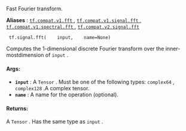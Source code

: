 Fast Fourier transform.

**Aliases** : [ `tf.compat.v1.fft` ](/api_docs/python/tf/signal/fft), [ `tf.compat.v1.signal.fft` ](/api_docs/python/tf/signal/fft), [ `tf.compat.v1.spectral.fft` ](/api_docs/python/tf/signal/fft), [ `tf.compat.v2.signal.fft` ](/api_docs/python/tf/signal/fft)

```
 tf.signal.fft(    input,    name=None) 
```

Computes the 1-dimensional discrete Fourier transform over the inner-mostdimension of  `input` .

#### Args:
- **`input`** : A  `Tensor` . Must be one of the following types:  `complex64` ,  `complex128` .A complex tensor.
- **`name`** : A name for the operation (optional).


#### Returns:
A  `Tensor` . Has the same type as  `input` .

